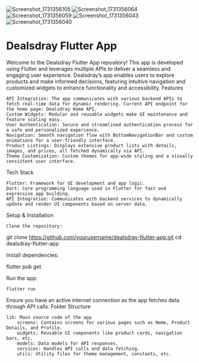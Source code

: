 ![Screenshot_1731356105](https://github.com/user-attachments/assets/0c36b65d-2dab-46e9-9605-fdcaed9e5ed1)
![Screenshot_1731356064](https://github.com/user-attachments/assets/7ffa02f3-10ac-4eca-a1b7-9e04f6849480)
![Screenshot_1731356059](https://github.com/user-attachments/assets/0b44c008-688d-4e0a-a607-06922008601c)
![Screenshot_1731356043](https://github.com/user-attachments/assets/7eadfdaa-b969-4cc0-b47a-116e6be4aac1)
![Screenshot_1731356040](https://github.com/user-attachments/assets/d5a3863b-c032-4a0e-93cb-a00c52852d12)
# Dealsdray Flutter App

Welcome to the Dealsdray Flutter App repository! This app is developed using Flutter and leverages multiple APIs to deliver a seamless and engaging user experience. Dealsdray’s app enables users to explore products and make informed decisions, featuring intuitive navigation and customized widgets to enhance functionality and accessibility.
Features

    API Integration: The app communicates with various backend APIs to fetch real-time data for dynamic rendering. Current API endpoint for the home page: Dealsdray Home API.
    Custom Widgets: Modular and reusable widgets make UI maintenance and feature scaling easy.
    User Authentication: Secure and streamlined authentication process for a safe and personalized experience.
    Navigation: Smooth navigation flow with BottomNavigationBar and custom animations for a user-friendly interface.
    Product Listings: Displays extensive product lists with details, images, and prices, all fetched dynamically via API.
    Theme Customization: Custom themes for app-wide styling and a visually consistent user interface.

Tech Stack

    Flutter: Framework for UI development and app logic.
    Dart: Core programming language used in Flutter for fast and expressive app building.
    API Integration: Communicates with backend services to dynamically update and render UI components based on server data.

Setup & Installation

    Clone the repository:

git clone https://github.com/yourusername/dealsdray-flutter-app.git
cd dealsdray-flutter-app

Install dependencies:

flutter pub get

Run the app:

    flutter run

Ensure you have an active internet connection as the app fetches data through API calls.
Folder Structure

    lib: Main source code of the app
        screens: Contains screens for various pages such as Home, Product Details, and Profile.
        widgets: Reusable UI components like product cards, navigation bars, etc.
        models: Data models for API responses.
        services: Handles API calls and data fetching.
        utils: Utility files for theme management, constants, etc.

